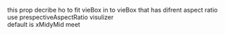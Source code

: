 this prop decribe ho to fit vieBox in to vieBox that has difrent aspect ratio
use prespectiveAspectRatio visulizer   
default is xMidyMid meet